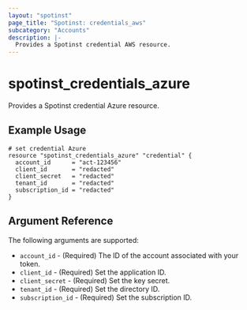 ```yaml
---
layout: "spotinst"
page_title: "Spotinst: credentials_aws"
subcategory: "Accounts"
description: |-
  Provides a Spotinst credential AWS resource.
---
```


# spotinst\_credentials\_azure

Provides a Spotinst credential Azure resource.

## Example Usage

```hcl
# set credential Azure
resource "spotinst_credentials_azure" "credential" {
  account_id      = "act-123456"
  client_id       = "redacted"
  client_secret   = "redacted"
  tenant_id       = "redacted"
  subscription_id = "redacted"
}
```

## Argument Reference

The following arguments are supported:

* `account_id` - (Required) The ID of the account associated with your token.
* `client_id` - (Required) Set the application ID.
* `client_secret` - (Required) Set the key secret.
* `tenant_id` - (Required) Set the directory ID.
* `subscription_id` - (Required) Set the subscription ID.

